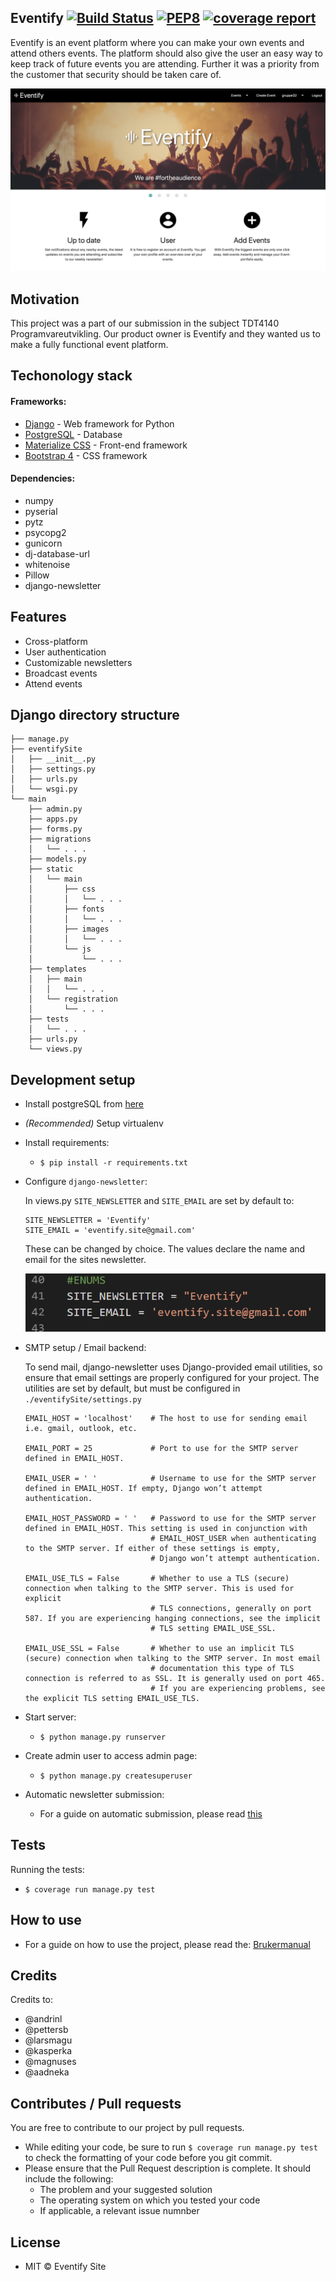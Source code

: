 ## Eventify <a href="https://gitlab.stud.idi.ntnu.no/programvareutvikling-v19/gruppe-32/-/jobs" rel="nofollow"><img src="https://camo.githubusercontent.com/e0ccc5d7f1cfb949df587a15d495a7ee7a9534ba/68747470733a2f2f6170692e7472617669732d63692e6f72672f7761677461696c2f7761677461696c2e7376673f6272616e63683d6d6173746572" alt="Build Status" data-canonical-src="https://api.travis-ci.org/wagtail/wagtail.svg?branch=master" style="max-width:100%;"></a> [![PEP8](https://img.shields.io/badge/code%20style-pep8-orange.svg)](https://www.python.org/dev/peps/pep-0008/) [![coverage report](https://gitlab.stud.idi.ntnu.no/programvareutvikling-v19/gruppe-32/badges/master/coverage.svg)](https://gitlab.stud.idi.ntnu.no/programvareutvikling-v19/gruppe-32/commits/master)


Eventify is an event platform where you can make your own events and attend others events. The platform should also give the user an easy way to keep track of future events you are attending. Further it was a priority from the customer that security should be taken care of.

![Homepage](./example.png "Eventify - Homepage")
## Motivation

This project was a part of our submission in the subject TDT4140 Programvareutvikling. Our product owner is Eventify and they wanted us to make a fully functional event platform.


## Techonology stack

#### Frameworks:

<ul>
<li><a href="https://www.djangoproject.com/" rel="nofollow">Django</a> - Web framework for Python</li>
<li><a href="https://www.postgresql.org/" rel="nofollow">PostgreSQL</a> - Database</li>
<li><a href="https://materializecss.com/" rel="nofollow">Materialize CSS</a> - Front-end framework</li>
<li><a href="https://pypi.org/project/django-bootstrap4/" rel="nofollow">Bootstrap 4</a> - CSS framework</li>
</ul>

#### Dependencies:

* numpy
* pyserial
* pytz
* psycopg2
* gunicorn
* dj-database-url
* whitenoise
* Pillow
* django-newsletter

## Features

* Cross-platform
* User authentication
* Customizable newsletters
* Broadcast events
* Attend events

## Django directory structure
```
├── manage.py
├── eventifySite
│   ├── __init__.py
│   ├── settings.py
│   ├── urls.py
│   └── wsgi.py
└── main
    ├── admin.py
    ├── apps.py
    ├── forms.py
    ├── migrations
    │   └── . . .
    ├── models.py
    ├── static
    │   └── main
    │       ├── css
    │       │   └── . . .
    │       ├── fonts
    │       │   └── . . .
    │       ├── images
    │       │   └── . . .
    │       └── js
    │           └── . . .
    ├── templates
    │   ├── main
    │   │   └── . . .
    │   └── registration
    │       └── . . .
    ├── tests
    │   └── . . .
    ├── urls.py
    └── views.py
```


## Development setup

* Install postgreSQL from <a href="https://www.postgresql.org/download/" rel="nofollow">here</a>

* *(Recommended)* Setup virtualenv

* Install requirements:

    * `$ pip install -r requirements.txt`

* Configure `django-newsletter`:

    In views.py `SITE_NEWSLETTER` and `SITE_EMAIL` are set by default to:

    ```
    SITE_NEWSLETTER = 'Eventify'
    SITE_EMAIL = 'eventify.site@gmail.com'
    ```

    These can be changed by choice. The values declare the name and email for the sites newsletter.

    ![Views](./SITE.PNG "views")

* SMTP setup / Email backend:

    To send mail, django-newsletter uses Django-provided email utilities, so ensure that email settings are properly configured for your project.
    The utilities are set by default, but must be configured in `./eventifySite/settings.py`

    ```
    EMAIL_HOST = 'localhost'    # The host to use for sending email i.e. gmail, outlook, etc.

    EMAIL_PORT = 25             # Port to use for the SMTP server defined in EMAIL_HOST.

    EMAIL_USER = ' '            # Username to use for the SMTP server defined in EMAIL_HOST. If empty, Django won’t attempt authentication.

    EMAIL_HOST_PASSWORD = ' '   # Password to use for the SMTP server defined in EMAIL_HOST. This setting is used in conjunction with
                                # EMAIL_HOST_USER when authenticating to the SMTP server. If either of these settings is empty,
                                # Django won’t attempt authentication.

    EMAIL_USE_TLS = False       # Whether to use a TLS (secure) connection when talking to the SMTP server. This is used for explicit
                                # TLS connections, generally on port 587. If you are experiencing hanging connections, see the implicit
                                # TLS setting EMAIL_USE_SSL.

    EMAIL_USE_SSL = False       # Whether to use an implicit TLS (secure) connection when talking to the SMTP server. In most email
                                # documentation this type of TLS connection is referred to as SSL. It is generally used on port 465.
                                # If you are experiencing problems, see the explicit TLS setting EMAIL_USE_TLS.
    ```
* Start server:

    * `$ python manage.py runserver`

* Create admin user to access admin page:

    * `$ python manage.py createsuperuser`

* Automatic newsletter submission:

    * For a guide on automatic submission, please read [this](https://django-newsletter.readthedocs.io/en/latest/installation.html)

## Tests

Running the tests:

* `$ coverage run manage.py test`

## How to use

* For a guide on how to use the project, please read the: [Brukermanual](https://gitlab.stud.idi.ntnu.no/programvareutvikling-v19/gruppe-32/wikis/Brukermanual)

## Credits

Credits to:
* @andrinl
* @pettersb
* @larsmagu
* @kasperka
* @magnuses
* @aadneka

## Contributes / Pull requests

You are free to contribute to our project by pull requests.

* While editing your code, be sure to run `$ coverage run manage.py test` to check the formatting of your code before you git commit.
* Please ensure that the Pull Request description is complete. It should include the following:
    * The problem and your suggested solution
    * The operating system on which you tested your code
    * If applicable, a relevant issue numnber


## License

* MIT © Eventify Site
